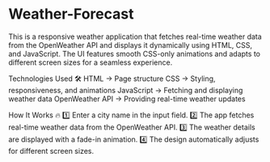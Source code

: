 # Weather-Forecast
This is a responsive weather application that fetches real-time weather data from the OpenWeather API and displays it dynamically using HTML, CSS, and JavaScript. The UI features smooth CSS-only animations and adapts to different screen sizes for a seamless experience.



Technologies Used 🛠️
HTML → Page structure
CSS → Styling, responsiveness, and animations
JavaScript → Fetching and displaying weather data
OpenWeather API → Providing real-time weather updates

How It Works 🔥
1️⃣ Enter a city name in the input field.
2️⃣ The app fetches real-time weather data from the OpenWeather API.
3️⃣ The weather details are displayed with a fade-in animation.
4️⃣ The design automatically adjusts for different screen sizes.
